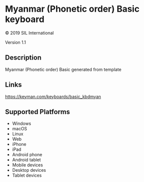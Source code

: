 Myanmar (Phonetic order) Basic keyboard
==============

© 2019 SIL International

Version 1.1

Description
-----------

Myanmar (Phonetic order) Basic generated from template

Links
-----
https://keyman.com/keyboards/basic_kbdmyan

Supported Platforms
-------------------
 * Windows
 * macOS
 * Linux
 * Web
 * iPhone
 * iPad
 * Android phone
 * Android tablet
 * Mobile devices
 * Desktop devices
 * Tablet devices

